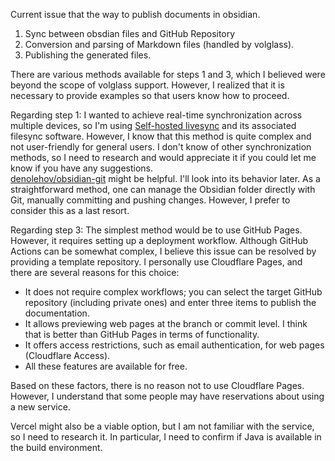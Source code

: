 Current issue that the way to publish documents in obsidian.

1. Sync between obsdian files and GitHub Repository
2. Conversion and parsing of Markdown files (handled by volglass).
3. Publishing the generated files.

There are various methods available for steps 1 and 3, which I believed were beyond the scope of volglass support. However, I realized that it is necessary to provide examples so that users know how to proceed.

Regarding step 1: 
I wanted to achieve real-time synchronization across multiple devices, so I'm using [Self-hosted livesync](https://github.com/vrtmrz/obsidian-livesync) and its associated filesync software. However, I know that this method is quite complex and not user-friendly for general users. 
I don't know of other synchronization methods, so I need to research and would appreciate it if you could let me know if you have any suggestions.  
[denolehov/obsidian-git](https://github.com/denolehov/obsidian-git) might be helpful. I'll look into its behavior later. 
As a straightforward method, one can manage the Obsidian folder directly with Git, manually committing and pushing changes. However, I prefer to consider this as a last resort.

Regarding step 3: 
The simplest method would be to use GitHub Pages. However, it requires setting up a deployment workflow. Although GitHub Actions can be somewhat complex, I believe this issue can be resolved by providing a template repository.
I personally use Cloudflare Pages, and there are several reasons for this choice:
- It does not require complex workflows; you can select the target GitHub repository (including private ones) and enter three items to publish the documentation.
- It allows previewing web pages at the branch or commit level. I think that is better than GitHub Pages in terms of functionality.
- It offers access restrictions, such as email authentication, for web pages (Cloudflare Access).
- All these features are available for free.

Based on these factors, there is no reason not to use Cloudflare Pages. However, I understand that some people may have reservations about using a new service.

Vercel might also be a viable option, but I am not familiar with the service, so I need to research it. In particular, I need to confirm if Java is available in the build environment.